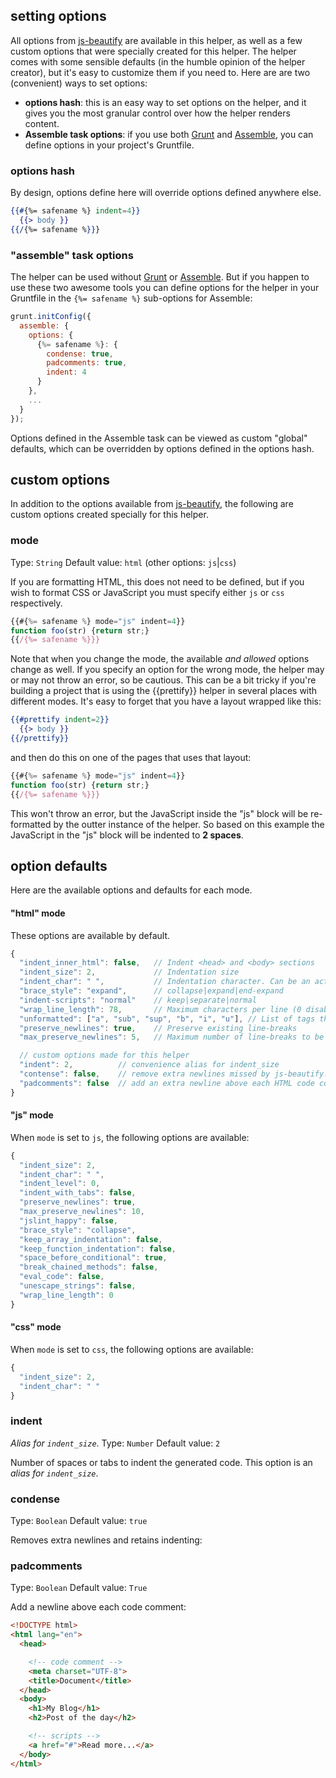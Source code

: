 ## setting options

All options from [js-beautify](https://github.com/einars/js-beautify) are available in this helper, as well as a few custom options that were specially created for this helper. The helper comes with some sensible defaults (in the humble opinion of the helper creator), but it's easy to customize them if you need to. Here are are two (convenient) ways to set options:

* **options hash**: this is an easy way to set options on the helper, and it gives you the most granular control over how the helper renders content.
* **Assemble task options**: if you use both [Grunt](http://gruntjs.com/) and [Assemble](http://assemble.io), you can define options in your project's Gruntfile.


### options hash
By design, options define here will override options defined anywhere else.

```handlebars
{{#{%= safename %} indent=4}}
  {{> body }}
{{/{%= safename %}}}
```


### "assemble" task options
The helper can be used without [Grunt](http://gruntjs.com/) or [Assemble](http://assemble.io). But if you happen to use these two awesome tools you can define options for the helper in your Gruntfile in the `{%= safename %}` sub-options for Assemble:

```javascript
grunt.initConfig({
  assemble: {
    options: {
      {%= safename %}: {
        condense: true,
        padcomments: true,
        indent: 4
      }
    },
    ...
  }
});
```

Options defined in the Assemble task can be viewed as custom "global" defaults, which can be overridden by options defined in the options hash.


## custom options

In addition to the options available from [js-beautify](https://github.com/einars/js-beautify), the following are custom options created specially for this helper.

### mode
Type: `String`
Default value: `html` (other options: `js`|`css`)

If you are formatting HTML, this does not need to be defined, but if you wish to format CSS or JavaScript you must specify either `js` or `css` respectively.

```js
{{#{%= safename %} mode="js" indent=4}}
function foo(str) {return str;}
{{/{%= safename %}}}
```

Note that when you change the mode, the available _and allowed_ options change as well. If you specify an option for the wrong mode, the helper may or may not throw an error, so be cautious. This can be a bit tricky if you're building a project that is using the {{prettify}} helper in several places with different modes. It's easy to forget that you have a layout wrapped like this:

```handlebars
{{#prettify indent=2}}
  {{> body }}
{{/prettify}}
```
and then do this on one of the pages that uses that layout:

```js
{{#{%= safename %} mode="js" indent=4}}
function foo(str) {return str;}
{{/{%= safename %}}}
```

This won't throw an error, but the JavaScript inside the "js" block will be re-formatted by the outter instance of the helper. So based on this example the JavaScript in the "js" block will be indented to **2 spaces**.


## option defaults

Here are the available options and defaults for each mode.

#### "html" mode

These options are available by default.

```js
{
  "indent_inner_html": false,   // Indent <head> and <body> sections
  "indent_size": 2,             // Indentation size
  "indent_char": " ",           // Indentation character. Can be an actual tab or space
  "brace_style": "expand",      // collapse|expand|end-expand
  "indent-scripts": "normal"    // keep|separate|normal
  "wrap_line_length": 78,       // Maximum characters per line (0 disables this)
  "unformatted": ["a", "sub", "sup", "b", "i", "u"], // List of tags that should not be reformatted (inline elements included by default)
  "preserve_newlines": true,    // Preserve existing line-breaks
  "max_preserve_newlines": 5,   // Maximum number of line-breaks to be preserved in one chunk

  // custom options made for this helper
  "indent": 2,          // convenience alias for indent_size
  "contense": false,    // remove extra newlines missed by js-beautify.
  "padcomments": false  // add an extra newline above each HTML code comment
}
```

#### "js" mode

When `mode` is set to `js`, the following options are available:

```js
{
  "indent_size": 2,
  "indent_char": " ",
  "indent_level": 0,
  "indent_with_tabs": false,
  "preserve_newlines": true,
  "max_preserve_newlines": 10,
  "jslint_happy": false,
  "brace_style": "collapse",
  "keep_array_indentation": false,
  "keep_function_indentation": false,
  "space_before_conditional": true,
  "break_chained_methods": false,
  "eval_code": false,
  "unescape_strings": false,
  "wrap_line_length": 0
}
```

#### "css" mode

When `mode` is set to `css`, the following options are available:

```js
{
  "indent_size": 2,
  "indent_char": " "
}
```


### indent
_Alias for `indent_size`_.
Type: `Number`
Default value: `2`

Number of spaces or tabs to indent the generated code. This option is an _alias for `indent_size`_.

### condense
Type: `Boolean`
Default value: `true`

Removes extra newlines and retains indenting:

### padcomments
Type: `Boolean`
Default value: `True`

Add a newline above each code comment:

```html
<!DOCTYPE html>
<html lang="en">
  <head>

    <!-- code comment -->
    <meta charset="UTF-8">
    <title>Document</title>
  </head>
  <body>
    <h1>My Blog</h1>
    <h2>Post of the day</h2>

    <!-- scripts -->
    <a href="#">Read more...</a>
  </body>
</html>
```



